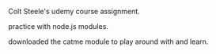 Colt Steele's udemy course assignment.

practice with node.js modules.

downloaded the catme module to play around with and learn. 
